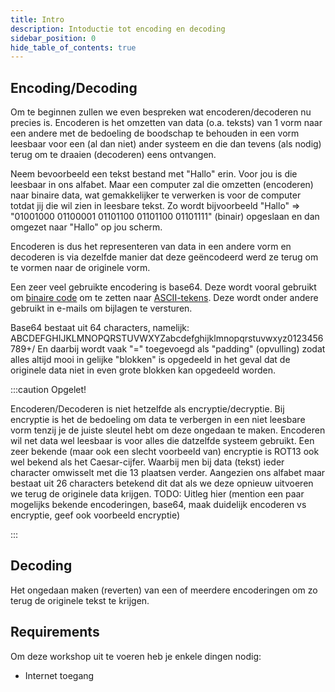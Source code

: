 ```yaml
---
title: Intro
description: Intoductie tot encoding en decoding
sidebar_position: 0
hide_table_of_contents: true
---
```


## Encoding/Decoding

Om te beginnen zullen we even bespreken wat encoderen/decoderen nu precies is. 
Encoderen is het omzetten van data (o.a. teksts) van 1 vorm naar een andere met de bedoeling de boodschap te behouden in een vorm leesbaar voor een (al dan niet) ander systeem en die dan tevens (als nodig) terug om te draaien (decoderen) eens ontvangen.

Neem bevoorbeeld een tekst bestand met "Hallo" erin. Voor jou is die leesbaar in ons alfabet. Maar een computer zal die omzetten (encoderen) naar binaire data, wat gemakkelijker te verwerken is voor de computer totdat jij die wil zien in leesbare tekst.
Zo wordt bijvoorbeeld "Hallo" => "01001000 01100001 01101100 01101100 01101111" (binair) opgeslaan en dan omgezet naar "Hallo" op jou scherm.

Encoderen is dus het representeren van data in een andere vorm en decoderen is via dezelfde manier dat deze geëncodeerd werd ze terug om te vormen naar de originele vorm.

Een zeer veel gebruikte encodering is base64. Deze wordt vooral gebruikt om [binaire code](https://nl.wikipedia.org/wiki/Binaire_code) om te zetten naar [ASCII-tekens](https://nl.wikipedia.org/wiki/ASCII_(tekenset)).
Deze wordt onder andere gebruikt in e-mails om bijlagen te versturen.

Base64 bestaat uit 64 characters, namelijk:
ABCDEFGHIJKLMNOPQRSTUVWXYZabcdefghijklmnopqrstuvwxyz0123456789+/ 
En daarbij wordt vaak "=" toegevoegd als "padding" (opvulling) zodat alles altijd mooi in gelijke "blokken" is opgedeeld in het geval dat de originele data niet in even grote blokken kan opgedeeld worden. 

:::caution Opgelet!

Encoderen/Decoderen is niet hetzelfde als encryptie/decryptie. 
Bij encryptie is het de bedoeling om data te verbergen in een niet leesbare vorm tenzij je de juiste sleutel hebt om deze ongedaan te maken. Encoderen wil net data wel leesbaar is voor alles die datzelfde systeem gebruikt.
Een zeer bekende (maar ook een slecht voorbeeld van) encryptie is ROT13 ook wel bekend als het Caesar-cijfer. Waarbij men bij data (tekst) ieder character omwisselt met die 13 plaatsen verder.
Aangezien ons alfabet maar bestaat uit 26 characters betekend dit dat als we deze opnieuw uitvoeren we terug de originele data krijgen.
TODO: Uitleg hier (mention een paar mogelijks bekende encoderingen, base64, maak duidelijk encoderen vs encryptie, geef ook voorbeeld encryptie)

:::

## Decoding

Het ongedaan maken (reverten) van een of meerdere encoderingen om zo terug de originele tekst te krijgen.

## Requirements
Om deze workshop uit te voeren heb je enkele dingen nodig:

* Internet toegang